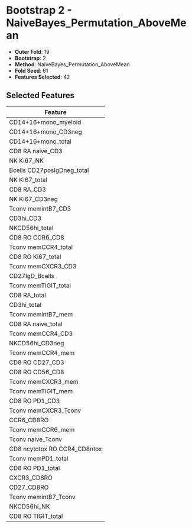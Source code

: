 # Bootstrap 2 - NaiveBayes_Permutation_AboveMean

- **Outer Fold**: 19
- **Bootstrap**: 2
- **Method**: NaiveBayes_Permutation_AboveMean
- **Fold Seed**: 61
- **Features Selected**: 42

## Selected Features

| Feature |
|---------|
| CD14+16+mono_myeloid |
| CD14+16+mono_CD3neg |
| CD14+16+mono_total |
| CD8 RA naive_CD3 |
| NK Ki67_NK |
| Bcells CD27posIgDneg_total |
| NK Ki67_total |
| CD8 RA_CD3 |
| NK Ki67_CD3neg |
| Tconv memintB7_CD3 |
| CD3hi_CD3 |
| NKCD56hi_total |
| CD8 RO CCR6_CD8 |
| Tconv memCCR4_total |
| CD8 RO Ki67_total |
| Tconv memCXCR3_CD3 |
| CD27IgD_Bcells |
| Tconv memTIGIT_total |
| CD8 RA_total |
| CD3hi_total |
| Tconv memintB7_mem |
| CD8 RA naive_total |
| Tconv memCCR4_CD3 |
| NKCD56hi_CD3neg |
| Tconv memCCR4_mem |
| CD8 RO CD27_CD3 |
| CD8 RO CD56_CD8 |
| Tconv memCXCR3_mem |
| Tconv memTIGIT_mem |
| CD8 RO PD1_CD3 |
| Tconv memCXCR3_Tconv |
| CCR6_CD8RO |
| Tconv memCCR6_mem |
| Tconv naive_Tconv |
| CD8 ncytotox RO CCR4_CD8ntox |
| Tconv memPD1_total |
| CD8 RO PD1_total |
| CXCR3_CD8RO |
| CD27_CD8RO |
| Tconv memintB7_Tconv |
| NKCD56hi_NK |
| CD8 RO TIGIT_total |
